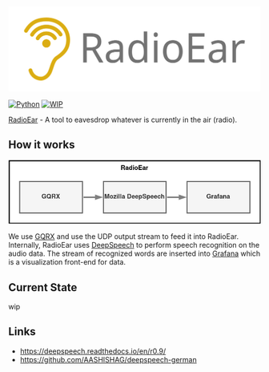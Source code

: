 <div align="center">
  <img src="https://raw.githubusercontent.com/Rakagami/rear/main/images/logo.png">
</div>

[![Python](https://img.shields.io/badge/python-3.7.6-blue)]()
[![WIP](https://img.shields.io/badge/version-WIP-red)]()

[RadioEar](https://github.com/Rakagami/rear) - A tool to eavesdrop whatever is currently in the air (radio).

## How it works

<div align="center">
  <img src="https://raw.githubusercontent.com/Rakagami/rear/main/images/diagram.png">
</div>

We use [GQRX](https://gqrx.dk/) and use the UDP output stream to feed it into RadioEar. Internally, RadioEar uses [DeepSpeech](https://github.com/mozilla/DeepSpeech) to perform speech recognition on the audio data. The stream of recognized words are inserted into [Grafana](https://grafana.com/) which is a visualization front-end for data.

## Current State

wip

## Links

- https://deepspeech.readthedocs.io/en/r0.9/
- https://github.com/AASHISHAG/deepspeech-german
